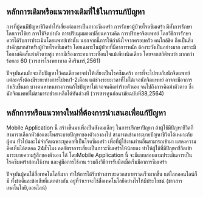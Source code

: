 ## หลักการเดิมหรือแนวทางเดิมที่ใช้ในการแก้ปัญหา

การที่ผู้คนมีปัญหาชีวิตทำให้เสี่ยงต่อการเป็นภาวะซึมเศร้า การรักษาผู้ป่วยโรคซึมเศร้า มีทั้งการรักษาโดยการใช้ยา การใช้จิตบำบัด การปรับมุมมองเปลี่ยนความคิด การปรึกษาจิตแพทย์ โดยวิธีการรักษาควรได้รับการประเมินโดยแพทย์เท่านั้น นอกจากนี้การให้กำลังใจจากครอบครัว คนใกล้ชิด ถือเป็นสิ่งสำคัญมากสำหรับผู้ป่วยโรคซึมเศร้า โดยเฉพาะในผู้ป่วยที่มีอาการหนัก ต้องระวังเป็นอย่างมาก เพราะมีโอกาสคิดสั้นฆ่าตัวตายสูง หากมีเรื่องกระทบกระเทือนใจแม้เพียงนิดเดียว โดยจากสถิติพบว่า มากกว่าร้อยละ 60 (วารสารโรงพยาบาล
ศิครินทร์,2561)

ปัจจุบันคนมักจะเก็บปัญหาไว้คนเดียวอาจทำให้เสี่ยงเป็นโรคซึมเศร้า การที่จะไปพบกับนักจิตแพทย์
แต่ละครั้งต้องมีระยะห่างการไปพบ1-2เดือน  แต่ช่วงระยะเวลาที่ไม่ได้เจอนักจิตแพทย์ อาจจะมีอาการกำเริบขึ้นมา บางคนหาหนทางการแก้ไขปัญหาไม่เจอจนคิดทำร้ายตัวเอง จนไปถึงการคิดฆ่าตัวตาย ซึ่งนักจิตแพทย์ไม่สามารถช่วยเหลือได้ทันถ่วงที (วารสารศูนย์อนามัยฉบับที่38,2564)

## หลักการหรือแนวทางใหม่ที่ต้องการนำเสนอเพื่อแก้ปัญหา

Mobile Application นี้ สร้างขึ้นมาเพื่อเป็นสังคมเล็กๆ ในการปรึกษาปัญหา ถ้าผู้ใช้มีปัญหาชีวิตก็
สามารถเลือกหัวข้อและโพสระบายปัญหาของตัวเองลงไป สามารถเข้ามาระบายปัญหาชีวิตได้เหมาะกับผู้คน
ทั่วไปและไม่จำกัดเฉพาะบุคคลที่เป็นโรคซึมเศร้า เพื่อที่ผู้ใช้งานท่านอื่นสามารถเข้ามา แสดงความคิดเห็นได้ตลอด
24ชั่วโมง ลดอัตราการเสี่ยงเป็นภาวะซึมเศร้าให้น้อยลง ทำให้ผู้ใช้ที่มีปัญหาชีวิตเข้ามาระบายความรู้สึกของตัวเอง
ได้ โดยMobile Application นี้ จะมีแบบสอบถามประเมินการเป็นโรคซึมเศร้าก่อนใช้งาน และคู่มือการใช้งาน
รวมถึงวิธีการรับมือเมื่อเริ่มมีอาการซึมเศร้า

  ปัจจุบันผู้คนใช้สื่อเทคโนโลยีมาก ทำให้การได้รับข่าวสารสะดวกสบายรวดเร็วมากขึ้น แต่โลกออนไลน์ก็มี
ทั้งข้อดีและข้อเสียที่แตกต่างกัน อยู่ที่ว่าเราจะใช้สื่อเทคโนโลยีอย่างไรให้มีประโยชน์ (ข่าวสารเทคโนโลยี,ออนไลน์)
